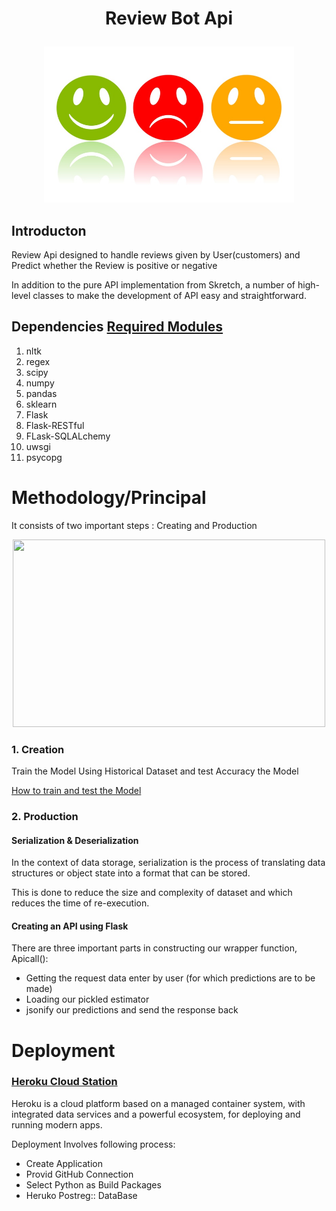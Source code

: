 # <p align="center">Review Bot Api<p>
  
<p align="center"><img src="https://github.com/Mps24-7uk/review_api/blob/master/Images/sentiment-analysis.jpg" width="400" height="250"></p>


## Introducton

Review Api designed to handle reviews given by User(customers) and Predict whether the Review is positive or negative

In addition to the pure API implementation from Skretch, a number of high-level classes to make the development of API easy and straightforward.

## Dependencies [Required Modules](https://github.com/Mps24-7uk/review_api/blob/master/requirements.txt)

1. nltk
2. regex
3. scipy
4. numpy
5. pandas
6. sklearn
7. Flask
8. Flask-RESTful
9. FLask-SQLALchemy
10. uwsgi
11. psycopg


# Methodology/Principal

 It consists of two important steps : Creating and Production

<p align="center"><img src="https://image.slidesharecdn.com/machinelearninginproduction-150928004829-lva1-app6891/95/machine-learning-in-production-12-638.jpg?cb=1443401438" width="500" height="300"></p>


### 1. Creation

Train the Model Using Historical Dataset and test Accuracy the Model 

[How to train and test the Model](https://github.com/Mps24-7uk/Restaurant_Reviews/blob/master/README.md)

### 2. Production

#### Serialization & Deserialization
  In the context of data storage, 
  serialization is the process of translating data structures or object state into a format that can be stored.
  
  This is done to reduce the size and complexity of dataset and which reduces the time of re-execution.
  
#### Creating an API using Flask

There are three important parts in constructing our wrapper function, Apicall():

* Getting the request data enter by user (for which predictions are to be made)
* Loading our pickled estimator
* jsonify our predictions and send the response back 

  
 # Deployment 

### [Heroku Cloud Station](https://www.heroku.com/platform)

Heroku is a cloud platform based on a managed container system, with integrated data services and a powerful ecosystem, for    deploying and running modern apps.

Deployment Involves following process:

* Create Application
* Provid GitHub Connection
* Select Python as Build Packages
* Heruko Postreg:: DataBase



